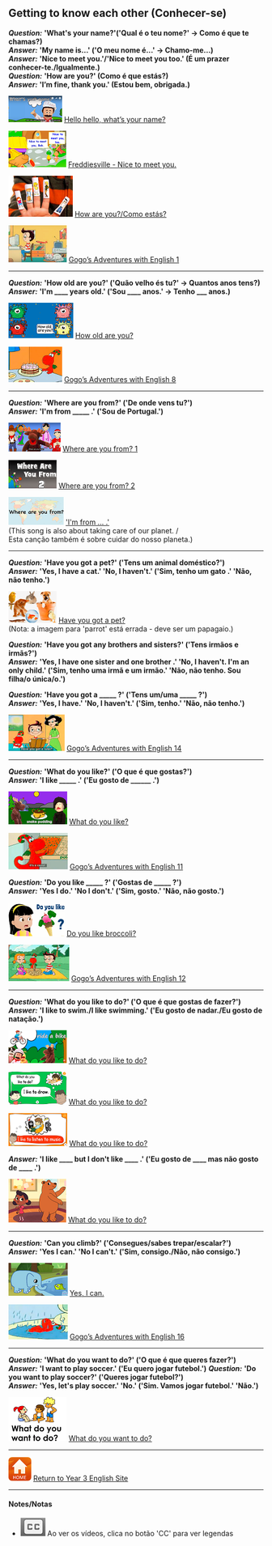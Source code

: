 ## Getting to know each other (Conhecer-se) 

***Question:*** **'What's your name?'('Qual é o teu nome?' -> Como é que te chamas?)**  
***Answer:*** **'My name is…' ('O meu nome é...' -> Chamo-me...)**  
***Answer:*** **'Nice to meet you.'/'Nice to meet you too.' (É um prazer conhecer-te./Igualmente.)**  
***Question:*** **'How are you?' (Como é que estás?)**  
***Answer:*** **'I’m fine, thank you.' (Estou bem, obrigada.)**

[![wyn](/images/wyn1.png)](https://www.youtube.com/watch?v=Uv1JkBL5728) [Hello hello, what’s your name?](https://www.youtube.com/watch?v=Uv1JkBL5728)

[![ntmy](/images/ntmy.PNG)](https://www.youtube.com/watch?v=rSwypHirUkM) [Freddiesville - Nice to meet you.](https://www.youtube.com/watch?v=rSwypHirUkM)

[![hays](/images/hays.PNG)](https://www.youtube.com/watch?v=LxhOv3KnfA8) [How are you?/Como estás?](https://www.youtube.com/watch?v=LxhOv3KnfA8) 

[![gae1](/images/gae1.PNG)](https://www.youtube.com/watch?v=9R5-W3bMX4E) [Gogo’s Adventures with English 1](https://www.youtube.com/watch?v=9R5-W3bMX4E)   

***

***Question:*** **'How old are you?' ('Quão velho és tu?' -> Quantos anos tens?)**  
***Answer:*** **'I'm ____ years old.' ('Sou ____ anos.' -> Tenho ___ anos.)**

[![hoay](/images/hoay.PNG)](https://www.youtube.com/watch?v=x2cI4ZgsYU4) [How old are you?](https://www.youtube.com/watch?v=x2cI4ZgsYU4) 

[![gae8](/images/gae8.PNG)](https://www.youtube.com/watch?v=sn4sp4YGz0E) [Gogo’s Adventures with English 8](https://www.youtube.com/watch?v=sn4sp4YGz0E) 

*** 

***Question:*** **'Where are you from?' ('De onde vens tu?')**  
***Answer:*** **'I'm from _____ .' ('Sou de Portugal.')**

[![wyf1](/images/wyf1.PNG)](https://www.youtube.com/watch?v=l6A2EFkjXq4) [Where are you from? 1](https://www.youtube.com/watch?v=l6A2EFkjXq4) 

[![wyf2](/images/wyf2.PNG)](https://www.youtube.com/watch?v=XfFCaTgsW-I) [Where are you from? 2](https://www.youtube.com/watch?v=XfFCaTgsW-I)

[![wyf3](/images/wyf3.PNG)](https://www.youtube.com/watch?v=Pf6jDODpZmU) ['I'm from ... .'](https://www.youtube.com/watch?v=Pf6jDODpZmU)   
(This song is also about taking care of our planet. /  
Esta canção também é sobre cuidar do nosso planeta.)

*** 

***Question:*** **'Have you got a pet?' ('Tens um animal doméstico?')**  
***Answer:*** **'Yes, I have a cat.' 'No, I haven't.' ('Sim, tenho um gato .' 'Não, não tenho.')**

<!--[![pet1](/images/pet1.PNG)](https://elt.oup.com/student/surprise/level2/songs/song5_1?cc=global&selLanguage=en)  ['Have you got a pet?'](https://elt.oup.com/student/surprise/level2/songs/song5_1?cc=global&selLanguage=en)

Point to the animals as you sing. / Aponta para os animais enquanto cantas.-->  

[![pet2](/images/pet2.PNG)](https://www.youtube.com/watch?v=6qh_qTOgkhY) [Have you got a pet?](https://www.youtube.com/watch?v=6qh_qTOgkhY)  
(Nota: a imagem para 'parrot' está errada - deve ser um papagaio.)  

***Question:*** **'Have you got any brothers and sisters?' ('Tens irmãos e irmãs?')**  
***Answer:*** **'Yes, I have one sister and one brother .' 'No, I haven't. I'm an only child.' ('Sim, tenho uma irmã e um irmão.' 'Não, não tenho. Sou filha/o única/o.')**

***Question:*** **'Have you got a _____ ?' ('Tens um/uma _____ ?')**  
***Answer:*** **'Yes, I have.' 'No, I haven't.' ('Sim, tenho.' 'Não, não tenho.')**  

[![gae14](/images/gae14.png)](https://www.youtube.com/watch?v=rv2MD18avok) [Gogo’s Adventures with English 14](https://www.youtube.com/watch?v=rv2MD18avok)

***

***Question:*** **'What do you like?' ('O que é que gostas?')**  
***Answer:*** **'I like _____ .' ('Eu gosto de ______ .')**

[![wdyl](/images/wdyl.png)](https://www.youtube.com/watch?v=aT9tORbbvsI) [What do you like?](https://www.youtube.com/watch?v=aT9tORbbvsI)

[![gae11](/images/gae11.png)](https://www.youtube.com/watch?v=03hrZ7W8PZI) [Gogo’s Adventures with English 11](https://www.youtube.com/watch?v=03hrZ7W8PZI)

***Question:*** **'Do you like _____ ?' ('Gostas de _____ ?')**  
***Answer:*** **'Yes I do.' 'No I don't.' ('Sim, gosto.' 'Não, não gosto.')**

[![dylike](/images/dylike.png)](https://www.youtube.com/watch?v=frN3nvhIHUk) [Do you like broccoli?](https://www.youtube.com/watch?v=frN3nvhIHUk)

[![gae12](/images/gae12.png)](https://www.youtube.com/watch?v=f-769il9yYQ) [Gogo’s Adventures with English 12](https://www.youtube.com/watch?v=f-769il9yYQ)

***

***Question:*** **'What do you like to do?' ('O que é que gostas de fazer?')**  
***Answer:*** **'I like to swim./I like swimming.' ('Eu gosto de nadar./Eu gosto de natação.')**

[![wdld1](/images/wdld1.png)](https://www.youtube.com/watch?v=tYNap8gVNK4) [What do you like to do?](https://www.youtube.com/watch?v=tYNap8gVNK4)

[![wdld3](/images/wdld3.png)](https://www.youtube.com/watch?v=gH89yUhIAV0) [What do you like to do?](https://www.youtube.com/watch?v=gH89yUhIAV0)

[![wdld4](/images/wdld4.png)](https://www.youtube.com/watch?v=OzrjgUrHuGc) [What do you like to do?](https://www.youtube.com/watch?v=OzrjgUrHuGc)

***Answer:*** **'I like ____ but I don't like ____ .' ('Eu gosto de ____ mas não gosto de ____ .')**

[![wdld2](/images/wdld2.png)](https://www.youtube.com/watch?v=nddRGDEKxA0) [What do you like to do?](https://www.youtube.com/watch?v=nddRGDEKxA0)

***

***Question:*** **'Can you climb?' ('Consegues/sabes trepar/escalar?')**  
***Answer:*** **'Yes I can.' 'No I can't.' ('Sim, consigo./Não, não consigo.')**

[![ican](/images/ican.png)](https://www.youtube.com/watch?v=_Ir0Mc6Qilo) [Yes, I can.](https://www.youtube.com/watch?v=_Ir0Mc6Qilo)

[![gae16](/images/gae16.png)](https://www.youtube.com/watch?v=IjbKkssHkJw) [Gogo’s Adventures with English 16](https://www.youtube.com/watch?v=IjbKkssHkJw)

***

***Question:*** **'What do you want to do?' ('O que é que queres fazer?')**  
***Answer:*** **'I want to play soccer.' ('Eu quero jogar futebol.')**
***Question:*** **'Do you want to play soccer?' ('Queres jogar futebol?')**  
***Answer:*** **'Yes, let's play soccer.' 'No.' ('Sim. Vamos jogar futebol.' 'Não.')**

[![wdwd1](/images/wdwd1.png)](https://www.youtube.com/watch?v=GSph7bc8k-4) [What do you want to do?](https://www.youtube.com/watch?v=GSph7bc8k-4)

***
[![home](/images/home.PNG)](https://tangerina-pt.github.io/English/Year3) [Return to Year 3 English Site](https://tangerina-pt.github.io/English/Year3)

***

#### Notes/Notas
* ![clocap](/images/clocap.png) Ao ver os vídeos, clica no botão 'CC' para ver legendas
